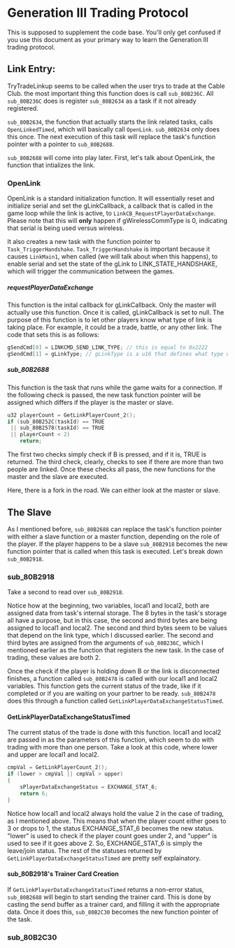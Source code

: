 # Generation III Trading Protocol
This is supposed to supplement the code base. You'll only get confused if you use this document as your primary way to learn the Generation III trading protocol.
## Link Entry:
TryTradeLinkup seems to be called when the user trys to trade at the Cable Club. the most important thing this function does is call `sub_80B236C`. All `sub_80B236C` does is register `sub_80B2634` as a task if it not already registered.

`sub_80B2634`, the function that actually starts the link related tasks, calls `OpenLinkedTimed`, which will basically call `OpenLink`. `sub_80B2634` only does this once. The next execution of this task will replace the task's function pointer with a pointer to `sub_80B2688`.

`sub_80B2688` will come into play later. First, let's talk about OpenLink, the function that intializes the link.

### OpenLink
OpenLink is a standard initialization function. It will essentially reset and initialize serial and set the gLinkCallback, a callback that is called in the game loop while the link is active, to `LinkCB_RequestPlayerDataExchange`. Please note that this will **only** happen if gWirelessCommType is 0, indicating that serial is being used versus wireless.

It also creates a new task with the function pointer to `Task_TriggerHandshake`. `Task_TriggerHandshake` is important because it causes `LinkMain1`, when called (we will talk about when this happens), to enable serial and set the state of the gLink to LINK_STATE_HANDSHAKE, which will trigger the communication between the games.

##### requestPlayerDataExchange
This function is the inital callback for gLinkCallback. Only the master will actually use this function. Once it is called, gLinkCallback is set to null. The purpose of this function is to let other players know what type of link is taking place. For example, it could be a trade, battle, or any other link. The code that sets this is as follows:

```c
gSendCmd[0] = LINKCMD_SEND_LINK_TYPE; // this is equal to 0x2222
gSendCmd[1] = gLinkType; // gLinkType is a u16 that defines what type of link is taking place 
```

##### sub_80B2688
This function is the task that runs while the game waits for a connection. If the following check is passed, the new task function pointer will be assigned which differs if the player is the master or slave.

```c
u32 playerCount = GetLinkPlayerCount_2();
if (sub_80B252C(taskId) == TRUE
 || sub_80B2578(taskId) == TRUE
 || playerCount < 2)
    return;
```

The first two checks simply check if B is pressed, and if it is, TRUE is returned. The third check, clearly, checks to see if there are more than two people are linked. Once these checks all pass, the new functions for the master and the slave are executed.

Here, there is a fork in the road. We can either look at the master or slave.


## The Slave
As I mentioned before, `sub_80B2688` can replace the task's function pointer with either a slave function or a master function, depending on the role of the player. If the player happens to be a slave `sub_80B2918` becomes the new function pointer that is called when this task is executed. Let's break down `sub_80B2918`.

### sub_80B2918
Take a second to read over `sub_80B2918`. 

Notice how at the beginning, two variables, local1 and local2, both are assigned data from task's internal storage. The 8 bytes in the task's storage all have a purpose, but in this case, the second and third bytes are being assigned to local1 and local2. The second and third bytes seem to be values that depend on the link type, which I discussed earlier. The second and third bytes are assigned from the arguments of `sub_80B236C`, which I mentioned earlier as the function that registers the new task. In the case of trading, these values are both 2.

Once the check if the player is holding down B or the link is disconnected finishes, a function called `sub_80B2478` is called with our local1 and local2 variables. This function gets the current status of the trade, like if it completed or if you are waiting on your partner to be ready. `sub_80B2478` does this through a function called `GetLinkPlayerDataExchangeStatusTimed`.

#### GetLinkPlayerDataExchangeStatusTimed
The current status of the trade is done with this function. local1 and local2 are passed in as the parameters of this function, which seem to do with trading with more than one person. Take a look at this code, where lower and upper are local1 and local2.

```c
cmpVal = GetLinkPlayerCount_2();
if (lower > cmpVal || cmpVal > upper)
{
    sPlayerDataExchangeStatus = EXCHANGE_STAT_6;
    return 6;
}
```

Notice how local1 and local2 always hold the value 2 in the case of trading, as I mentioned above. This means that when the player count either goes to 3 or drops to 1, the status EXCHANGE_STAT_6 becomes the new status. "lower" is used to check if the player count goes under 2, and "upper" is used to see if it goes above 2. So, EXCHANGE_STAT_6 is simply the leave/join status. The rest of the statuses returned by `GetLinkPlayerDataExchangeStatusTimed` are pretty self explainatory.

#### sub_80B2918's Trainer Card Creation
If `GetLinkPlayerDataExchangeStatusTimed` returns a non-error status, `sub_80B2688` will begin to start sending the trainer card. This is done by casting the send buffer as a trainer card, and filling it with the appropriate data. Once it does this, `sub_80B2C30` becomes the new function pointer of the task.

### sub_80B2C30
